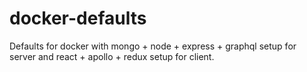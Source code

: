 # docker-defaults
Defaults for docker with mongo + node + express + graphql setup for server and react + apollo + redux setup for client.
